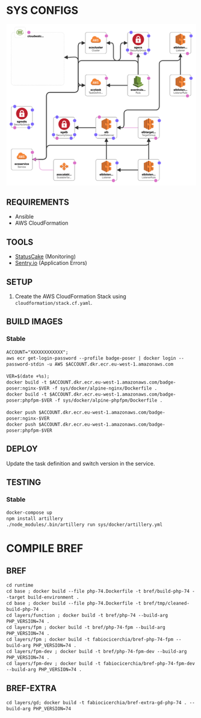# SYS CONFIGS

![AWS Stack](cloudformation/stack.png)

## REQUIREMENTS

 - Ansible
 - AWS CloudFormation

## TOOLS

 - [StatusCake](https://app.statuscake.com) (Monitoring)
 - [Sentry.io](https://sentry.io/organizations/pugx) (Application Errors)

## SETUP

1. Create the AWS CloudFormation Stack using `cloudformation/stack.cf.yaml`.

## BUILD IMAGES

### Stable

```
ACCOUNT="XXXXXXXXXXXX";
aws ecr get-login-password --profile badge-poser | docker login --password-stdin -u AWS $ACCOUNT.dkr.ecr.eu-west-1.amazonaws.com

VER=$(date +%s);
docker build -t $ACCOUNT.dkr.ecr.eu-west-1.amazonaws.com/badge-poser:nginx-$VER -f sys/docker/alpine-nginx/Dockerfile .
docker build -t $ACCOUNT.dkr.ecr.eu-west-1.amazonaws.com/badge-poser:phpfpm-$VER -f sys/docker/alpine-phpfpm/Dockerfile .

docker push $ACCOUNT.dkr.ecr.eu-west-1.amazonaws.com/badge-poser:nginx-$VER
docker push $ACCOUNT.dkr.ecr.eu-west-1.amazonaws.com/badge-poser:phpfpm-$VER
```

## DEPLOY

Update the task definition and switch version in the service.

## TESTING

### Stable

```
docker-compose up
npm install artillery
./node_modules/.bin/artillery run sys/docker/artillery.yml
```


# COMPILE BREF

## BREF

```
cd runtime
cd base ; docker build --file php-74.Dockerfile -t bref/build-php-74 --target build-environment .
cd base ; docker build --file php-74.Dockerfile -t bref/tmp/cleaned-build-php-74 .
cd layers/function ; docker build -t bref/php-74 --build-arg PHP_VERSION=74 .
cd layers/fpm ; docker build -t bref/php-74-fpm --build-arg PHP_VERSION=74 .
cd layers/fpm ; docker build -t fabiocicerchia/bref-php-74-fpm --build-arg PHP_VERSION=74 .
cd layers/fpm-dev ; docker build -t bref/php-74-fpm-dev --build-arg PHP_VERSION=74 .
cd layers/fpm-dev ; docker build -t fabiocicerchia/bref-php-74-fpm-dev --build-arg PHP_VERSION=74 .
```

## BREF-EXTRA

```
cd layers/gd; docker build -t fabiocicerchia/bref-extra-gd-php-74 . --build-arg PHP_VERSION=74
```
